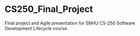 # CS250_Final_Project
Final project and Agile presentation for SNHU CS-250 Software Development Lifecycle course.
